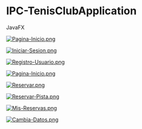 # IPC-TenisClubApplication
JavaFX

[![Pagina-Inicio.png](https://i.postimg.cc/R0T95F8s/Pagina-Inicio.png)](https://postimg.cc/GB96vcbG)

[![Iniciar-Sesion.png](https://i.postimg.cc/0N4nNGLb/Iniciar-Sesion.png)](https://postimg.cc/kVxK1SMm)

[![Registro-Usuario.png](https://i.postimg.cc/gkpDr2Bq/Registro-Usuario.png)](https://postimg.cc/XX2Fz4Wp)

[![Pagina-Inicio.png](https://i.postimg.cc/R0T95F8s/Pagina-Inicio.png)](https://postimg.cc/GB96vcbG)

[![Reservar.png](https://i.postimg.cc/T3ffkgNL/Reservar.png)](https://postimg.cc/hfykvzBc)

[![Reservar-Pista.png](https://i.postimg.cc/5tt1J1Vf/Reservar-Pista.png)](https://postimg.cc/nXNNKyrW)

[![Mis-Reservas.png](https://i.postimg.cc/q7ZrMYJy/Mis-Reservas.png)](https://postimg.cc/hJx6227t)

[![Cambia-Datos.png](https://i.postimg.cc/76yV7PZk/Cambia-Datos.png)](https://postimg.cc/mc8CWs9X)

